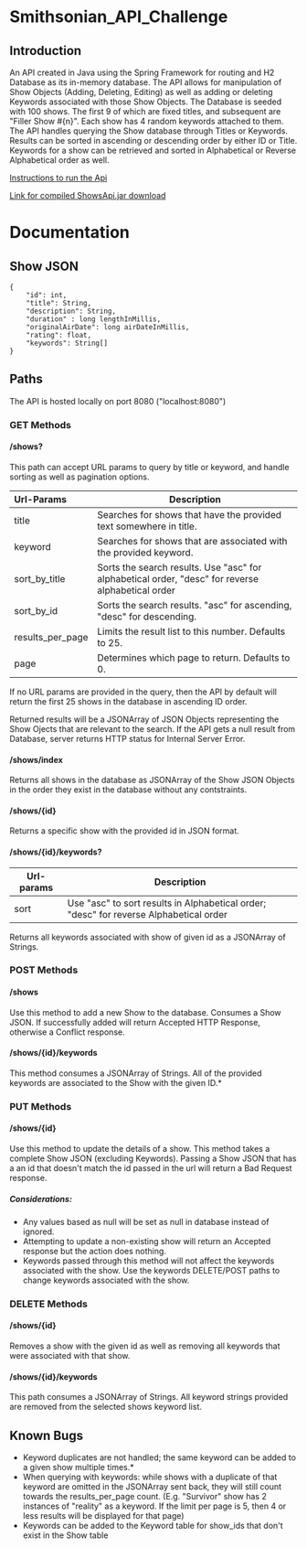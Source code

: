 # Smithsonian_API_Challenge

## Introduction

An API created in Java using the Spring Framework for routing and H2 Database as its in-memory database. The API allows for manipulation of Show Objects (Adding, Deleting, Editing) as well as adding or deleting Keywords associated with those Show Objects.
The Database is seeded with 100 shows. The first 9 of which are fixed titles, and subsequent are "Filler Show #{n}". Each show has 4 random keywords attached to them. 
The API handles querying the Show database through Titles or Keywords. Results can be sorted in ascending or descending order by either ID or Title. Keywords for a show can be retrieved and sorted in Alphabetical or Reverse Alphabetical order as well. 

[Instructions to run the Api](https://github.com/NikShuvalov/Smithsonian_API_Challenge/blob/master/INSTRUCTIONS.MD)

[Link for compiled ShowsApi.jar download](https://drive.google.com/open?id=16FqH4pBgFXzfSdqeBiLkdSL52VvXNmED)


# Documentation 

## Show JSON

```
{
	"id": int,
	"title": String,
	"description": String,
	"duration" : long lengthInMillis,
	"originalAirDate": long airDateInMillis,
	"rating": float,
	"keywords": String[]
}

```

## Paths

The API is hosted locally on port 8080 ("localhost:8080")

### GET Methods
#### /shows?

This path can accept URL params to query by title or keyword, and handle sorting as well as pagination options.

| Url-Params | Description|
|:---|---|
|title | Searches for shows that have the provided text somewhere in title.|
|keyword | Searches for shows that are associated with the provided keyword.|
|sort_by_title| Sorts the search results. Use "asc" for alphabetical order, "desc" for reverse alphabetical order|
|sort_by_id| Sorts the search results. "asc" for ascending, "desc" for descending.|
|results_per_page| Limits the result list to this number. Defaults to 25.|
|page| Determines which page to return. Defaults to 0.|

If no URL params are provided in the query, then the API by default will return the first 25 shows in the database in ascending ID order.

Returned results will be a JSONArray of JSON Objects representing the Show Ojects that are relevant to the search. If the API gets a null result from Database, server returns HTTP status for Internal Server Error.

#### /shows/index

Returns all shows in the database as JSONArray of the Show JSON Objects in the order they exist in the database without any contstraints.

#### /shows/{id}

Returns a specific show with the provided id in JSON format.

#### /shows/{id}/keywords?

| Url-params | Description|
|---|---|
| sort | Use "asc" to sort results in Alphabetical order; "desc" for reverse Alphabetical order|

Returns all keywords associated with show of given id as a JSONArray of Strings.

### POST Methods

#### /shows

Use this method to add a new Show to the database. Consumes a Show JSON. 
If successfully added will return Accepted HTTP Response, otherwise a Conflict response.

#### /shows/{id}/keywords

This method consumes a JSONArray of Strings. All of the provided keywords are associated to the Show with the given ID.*

### PUT Methods

#### /shows/{id}

Use this method to update the details of a show. This method takes a complete Show JSON (excluding Keywords). Passing a Show JSON that has a an id that doesn't match the id passed in the url will return a Bad Request response.

##### Considerations:
- Any values based as null will be set as null in database instead of ignored.
- Attempting to update a non-existing show will return an Accepted response but the action does nothing.
- Keywords passed through this method will not affect the keywords associated with the show. Use the keywords DELETE/POST paths to change keywords associated with the show.

### DELETE Methods

#### /shows/{id}

Removes a show with the given id as well as removing all keywords that were associated with that show.

#### /shows/{id}/keywords

This path consumes a JSONArray of Strings. All keyword strings provided are removed from the selected shows keyword list.

## Known Bugs
- Keyword duplicates are not handled; the same keyword can be added to a given show multiple times.*
- When querying with keywords: while shows with a duplicate of that keyword are omitted in the JSONArray sent back, they will still count towards the results_per_page count. (E.g. "Survivor" show has 2 instances of "reality" as a keyword. If the limit per page is 5, then 4 or less results will be displayed for that page)
- Keywords can be added to the Keyword table for show_ids that don't exist in the Show table

